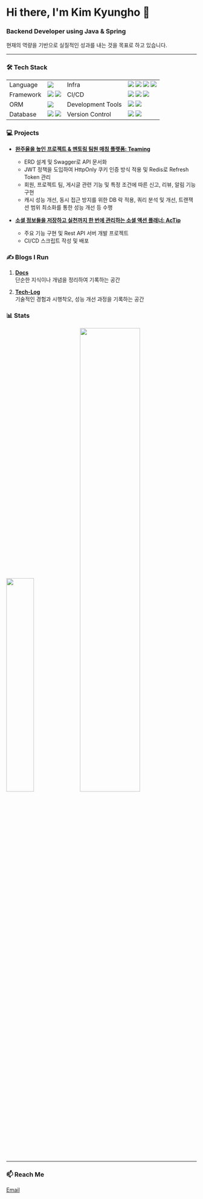 # Hi there, I'm Kim Kyungho 👋

### Backend Developer using Java & Spring

현재의 역량을 기반으로 실질적인 성과를 내는 것을 목표로 하고 있습니다.

---

### 🛠️ Tech Stack

<table>
    <tr>
        <td> Language </td>
        <td><img src="https://img.shields.io/badge/JAVA-007396?style=for-the-badge&logo=java&logoColor=white"></td>
        <td> Infra </td>
        <td> <img src="https://img.shields.io/badge/aws-232F3E?style=for-the-badge&logo=AmazonAWS&logoColor=white"> <img src="https://img.shields.io/badge/AmazonS3-569A31?style=for-the-badge&logo=AmazonS3&logoColor=white"> <img src="https://img.shields.io/badge/Amazon%20EC2-FF9900?style=for-the-badge&logo=Amazon%20EC2&logoColor=white"> <img src="https://img.shields.io/badge/Amazon_RDS-232F3E?style=for-the-badge&logo=amazon-rds&logoColor=white"> </td>
    </tr>
    <tr>
        <td> Framework </td>
        <td> <img src="https://img.shields.io/badge/Spring-6DB33F?style=for-the-badge&logo=Spring&logoColor=white"> <img src="https://img.shields.io/badge/Springboot-6DB33F?style=for-the-badge&logo=Springboot&logoColor=white"> </td>
        <td> CI/CD </td>
        <td> <img src="https://img.shields.io/badge/GitHubActions-2088FF?style=for-the-badge&logo=GitHubActions&logoColor=white"> <img src="https://img.shields.io/badge/docker-%230db7ed.svg?style=for-the-badge&logo=docker&logoColor=white"> <img src="https://img.shields.io/badge/NGINX-009639?style=for-the-badge&logo=NGINX&logoColor=white"> </td>
    </tr>
    <tr>
        <td> ORM </td>
        <td> <img src="https://camo.githubusercontent.com/ee58d86c693a91a752ed9816c2767d03d9f91191e19670b0149ac7ba0bba0a9d/68747470733a2f2f696d672e736869656c64732e696f2f62616467652f535052494e472044415441204a50412d3644423333463f7374796c653d666f722d7468652d6261646765266c6f676f3d68696265726e617465266c6f676f436f6c6f723d7768697465"> </td>
        <td> Development Tools </td>
        <td> <img src="https://img.shields.io/badge/visualstudiocode-007ACC?style=for-the-badge&logo=visualstudiocode&logoColor=white"> <img src="https://img.shields.io/badge/IntelliJIDEA-000000.svg?style=for-the-badge&logo=intellij-idea&logoColor=white"> </td>
    </tr>
    <tr>
        <td> Database </td>
        <td> <img src="https://img.shields.io/badge/mysql-4479A1?style=for-the-badge&logo=mysql&logoColor=white"> <img src="https://img.shields.io/badge/redis-DC382D?style=for-the-badge&logo=redis&logoColor=white"> </td>
        <td> Version Control </td>
        <td> <img src="https://img.shields.io/badge/git-F05032?style=for-the-badge&logo=git&logoColor=white"> <img src="https://img.shields.io/badge/github-181717?style=for-the-badge&logo=github&logoColor=white"> </td>
    </tr>
</table>

### 💻 Projects

- **[완주율을 높인 프로젝트 & 멘토링 팀원 매칭 플랫폼: Teaming](https://github.com/sgn07124/TeamingBack)**
    - ERD 설계 및 Swagger로 API 문서화
    - JWT 정책을 도입하여 HttpOnly 쿠키 인증 방식 적용 및 Redis로 Refresh Token 관리
    - 회원, 프로젝트 팀, 게시글 관련 기능 및 특정 조건에 따른 신고, 리뷰, 알림 기능 구현
    - 캐시 성능 개선, 동시 접근 방지를 위한 DB 락 적용, 쿼리 분석 및 개선, 트랜잭션 범위 최소화를 통한 성능 개선 등 수행

- **[소셜 정보들을 저장하고 실천까지 한 번에 관리하는 소셜 액션 플래너: AcTip](https://github.com/sgn07124/SWYP_team1_back)**
    - 주요 기능 구현 및 Rest API 서버 개발 프로젝트
    - CI/CD 스크립트 작성 및 배포

 
### ✍️ Blogs I Run

1. **[Docs](https://sgn07124.tistory.com/)**  
   단순한 지식이나 개념을 정리하여 기록하는 공간

2. **[Tech-Log]()**  
   기술적인 경험과 시행착오, 성능 개선 과정을 기록하는 공간

### 📊 Stats

<div width=50%>
    <img src="https://github-readme-stats.vercel.app/api/top-langs/?username=sgn07124&layout=donut&show_icons=true&theme=material-palenight&hide_border=true&bg_color=20232a&icon_color=58A6FF&text_color=fff&title_color=58A6FF&count_private=true&exclude_repo=Face-Transfer-Application" width=38% />
    <img src="https://github-readme-stats.vercel.app/api?username=sgn07124&show_icons=true&theme=material-palenight&hide_border=true&bg_color=20232a&icon_color=58A6FF&text_color=fff&title_color=58A6FF&count_private=true" width=56% />    
</div>

---

### 📫 Reach Me

[Email](mailto:sgn07124@gmail.com)



